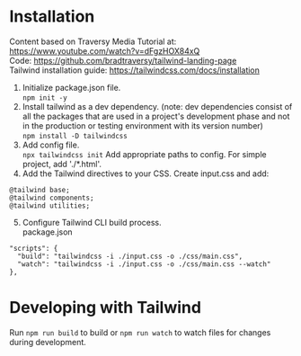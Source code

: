 # Installation
Content based on Traversy Media Tutorial at: <https://www.youtube.com/watch?v=dFgzHOX84xQ>  
Code: <https://github.com/bradtraversy/tailwind-landing-page>  
Tailwind installation guide: <https://tailwindcss.com/docs/installation>  
1. Initialize package.json file.  
```npm init -y```  
2. Install tailwind as a dev dependency. (note: dev dependencies consist of all the packages that are used in a project's development phase and not in the production or testing environment with its version number)  
```npm install -D tailwindcss```
3. Add config file.  
```npx tailwindcss init```
Add appropriate paths to config. For simple project, add './*.html'.
4. Add the Tailwind directives to your CSS. Create input.css and add:  
  ```
  @tailwind base;
  @tailwind components;
  @tailwind utilities;
  ```
5. Configure Tailwind CLI build process.  
package.json
  ```
  "scripts": {
    "build": "tailwindcss -i ./input.css -o ./css/main.css",
    "watch": "tailwindcss -i ./input.css -o ./css/main.css --watch"
  },
  ```



# Developing with Tailwind
Run ```npm run build``` to build or ```npm run watch``` to watch files for changes during development.